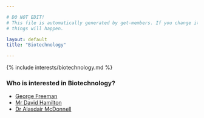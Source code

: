 ```yaml
---

# DO NOT EDIT!
# This file is automatically generated by get-members. If you change it, bad
# things will happen.

layout: default
title: "Biotechnology"

---
```


{% include interests/biotechnology.md %}

### Who is interested in Biotechnology?


* [George Freeman](members/george-freeman.html)
* [Mr David Hamilton](members/mr-david-hamilton.html)
* [Dr Alasdair McDonnell](members/dr-alasdair-mcdonnell.html)
